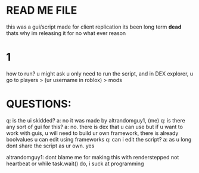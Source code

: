 # **READ ME FILE**

this was a gui/script made for client replication
its been long term **dead** thats why im releasing it for no what ever reason


# 1
how to run? u might ask
u only need to run the script, and in DEX explorer, u go to players > (ur username in roblox) > mods

# QUESTIONS:
q: is the ui skidded?
a: no it was made by altrandomguy1, (me)
q: is there any sort of gui for this?
a: no. there is dex that u can use but if u want to work with guis, u will need to build ur own framework, there is already boolvalues u can edit using frameworks
q: can i edit the script?
a: as u long dont share the script as ur own. yes






altrandomguy1: dont blame me for making this with renderstepped not heartbeat or while task.wait() do, i suck at programming
